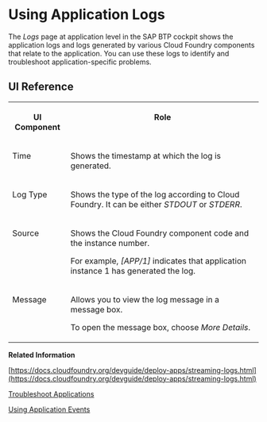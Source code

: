 <!-- loio4c403b5442c7415186a5c6e9d29f2552 -->

# Using Application Logs

The *Logs* page at application level in the SAP BTP cockpit shows the application logs and logs generated by various Cloud Foundry components that relate to the application. You can use these logs to identify and troubleshoot application-specific problems.



## UI Reference


<table>
<tr>
<th valign="top">

UI Component

</th>
<th valign="top">

Role

</th>
</tr>
<tr>
<td valign="top">

Time

</td>
<td valign="top">

Shows the timestamp at which the log is generated.

</td>
</tr>
<tr>
<td valign="top">

Log Type

</td>
<td valign="top">

Shows the type of the log according to Cloud Foundry. It can be either *STDOUT* or *STDERR*.

</td>
</tr>
<tr>
<td valign="top">

Source

</td>
<td valign="top">

Shows the Cloud Foundry component code and the instance number.

For example, *\[APP/1\]* indicates that application instance 1 has generated the log.

</td>
</tr>
<tr>
<td valign="top">

Message

</td>
<td valign="top">

Allows you to view the log message in a message box.

To open the message box, choose *More Details*.

</td>
</tr>
</table>

**Related Information**  


[https://docs.cloudfoundry.org/devguide/deploy-apps/streaming-logs.html](https://docs.cloudfoundry.org/devguide/deploy-apps/streaming-logs.html)

[Troubleshoot Applications](troubleshoot-applications-2ae6772.md "You can use application events and logs to troubleshoot your application in the SAP BTP cockpit.")

[Using Application Events](using-application-events-f086817.md "The Events page at application level in the SAP BTP cockpit shows the order in which actions are performed on an application. You can use these events to debug your application and analyze its state.")

